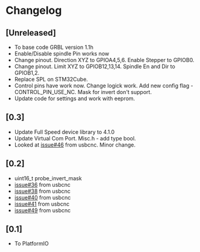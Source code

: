 # Changelog

## [Unreleased]

- To base code GRBL version 1.1h
- Enable/Disable spindle Pin works now
- Change pinout. Direction XYZ to GPIOA4,5,6. Enable Stepper to GPIOB0.
- Change pinout. Limit XYZ to GPIOB12,13,14. Spindle En and Dir to GPIOB1,2.
- Replace SPL on STM32Cube.
- Control pins have work now. Change logick work.
  Add new config flag - CONTROL_PIN_USE_NC. Mask for invert don't support.
- Update code for settings and work with eeprom.

## [0.3]

- Update Full Speed device library to 4.1.0
- Update Virtual Com Port. Misc.h - add type bool.
- Looked at [issue#46](https://github.com/usbcnc/grbl/issues/46) from usbcnc.
  Minor change.

## [0.2]

- uint16_t probe_invert_mask
- [issue#36](https://github.com/usbcnc/grbl/issues/36) from usbcnc
- [issue#38](https://github.com/usbcnc/grbl/issues/38) from usbcnc
- [issue#40](https://github.com/usbcnc/grbl/issues/40) from usbcnc
- [issue#41](https://github.com/usbcnc/grbl/issues/41) from usbcnc
- [issue#49](https://github.com/usbcnc/grbl/issues/49) from usbcnc

## [0.1]

- To PlatformIO